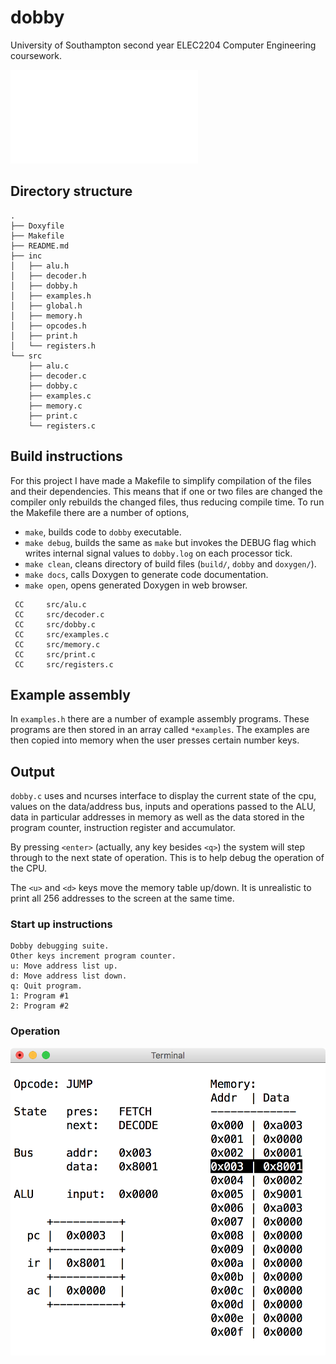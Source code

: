 # dobby

University of Southampton second year ELEC2204 Computer Engineering coursework.

![Block Diagram](./img/dobby.pdf)

## Directory structure

```
.
├── Doxyfile
├── Makefile
├── README.md
├── inc
│   ├── alu.h
│   ├── decoder.h
│   ├── dobby.h
│   ├── examples.h
│   ├── global.h
│   ├── memory.h
│   ├── opcodes.h
│   ├── print.h
│   └── registers.h
└── src
    ├── alu.c
    ├── decoder.c
    ├── dobby.c
    ├── examples.c
    ├── memory.c
    ├── print.c
    └── registers.c
```

## Build instructions

For this project I have made a Makefile to simplify compilation of the files
and their dependencies. This means that if one or two files are changed the
compiler only rebuilds the changed files, thus reducing compile time. To run the
Makefile there are a number of options,
* `make`, builds code to `dobby` executable.
* `make debug`, builds the same as `make` but invokes the DEBUG flag which
writes internal signal values to `dobby.log` on each processor tick.
* `make clean`, cleans directory of build files (`build/`, `dobby` and
`doxygen/`).
* `make docs`, calls Doxygen to generate code documentation.
* `make open`, opens generated Doxygen in web browser.

```
 CC     src/alu.c
 CC     src/decoder.c
 CC     src/dobby.c
 CC     src/examples.c
 CC     src/memory.c
 CC     src/print.c
 CC     src/registers.c
```

## Example assembly

In `examples.h` there are a number of example assembly programs. These programs
are then stored in an array called `*examples`. The examples are then copied
into memory when the user presses certain number keys.

## Output

`dobby.c` uses and ncurses interface to display the current state of the cpu,
values on the data/address bus, inputs and operations passed to the ALU, data
in particular addresses in memory as well as the data stored in the program
counter, instruction register and accumulator.

By pressing `<enter>` (actually, any key besides `<q>`) the system will step
through to the next state of operation. This is to help debug the operation of
the CPU.

The `<u>` and `<d>` keys move the memory table up/down. It is unrealistic to
print all 256 addresses to the screen at the same time.

### Start up instructions

```
Dobby debugging suite.
Other keys increment program counter.
u: Move address list up.
d: Move address list down.
q: Quit program.
1: Program #1
2: Program #2
```

### Operation

![Terminal User Interface](./img/highlight-addr.png)
